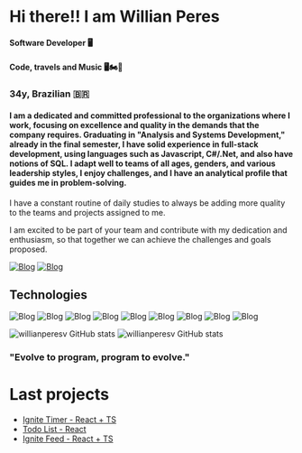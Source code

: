 # Hi there!! I am Willian Peres

#### Software Developer 🖥️
#### Code, travels and Music  🖥️🏍️🎷
### 34y, Brazilian 🇧🇷


#### I am a dedicated and committed professional to the organizations where I work, focusing on excellence and quality in the demands that the company requires. Graduating in "Analysis and Systems Development," already in the final semester, I have solid experience in full-stack development, using languages such as Javascript, C#/.Net, and also have notions of SQL. I adapt well to teams of all ages, genders, and various leadership styles, I enjoy challenges, and I have an analytical profile that guides me in problem-solving.

I have a constant routine of daily studies to always be adding more quality to the teams and projects assigned to me.

I am excited to be part of your team and contribute with my dedication and enthusiasm, so that together we can achieve the challenges and goals proposed.



[![Blog](https://img.shields.io/badge/LinkedIn-0077B5?style=for-the-badge&logo=linkedin&logoColor=white)](https://www.linkedin.com/in/willianperesv/)
[![Blog](https://img.shields.io/badge/Vercel-000000?style=for-the-badge&logo=vercel&logoColor=white)](https://vercel.com/willian-peres-projects)

## Technologies 

![Blog](https://img.shields.io/badge/JavaScript-F7DF1E?style=for-the-badge&logo=javascript&logoColor=black) ![Blog]( https://img.shields.io/badge/TypeScript-007ACC?style=for-the-badge&logo=typescript&logoColor=white) ![Blog](https://img.shields.io/badge/React-20232A?style=for-the-badge&logo=react&logoColor=61DAFB) ![Blog](https://img.shields.io/badge/jQuery-0769AD?style=for-the-badge&logo=jquery&logoColor=white) ![Blog](https://img.shields.io/badge/C%23-239120?style=for-the-badge&logo=c-sharp&logoColor=white) ![Blog](https://img.shields.io/badge/Node.js-43853D?style=for-the-badge&logo=node.js&logoColor=white) ![Blog](https://img.shields.io/badge/Bootstrap-563D7C?style=for-the-badge&logo=bootstrap&logoColor=white) ![Blog](https://img.shields.io/badge/HTML5-E34F26?style=for-the-badge&logo=html5&logoColor=white) ![Blog](https://img.shields.io/badge/CSS3-1572B6?style=for-the-badge&logo=css3&logoColor=white)

![willianperesv GitHub stats](https://github-readme-stats.vercel.app/api?username=willianperesv&show_icons=true&theme=onedark) ![willianperesv GitHub stats](https://github-readme-stats.vercel.app/api/top-langs/?username=willianperesv&hide_progress=true)

### "Evolve to program, program to evolve."

# Last projects

 - [Ignite Timer - React + TS](https://02-ignite-timer-ruddy.vercel.app/)
 - [Todo List - React](https://desafio-todo-list-nine.vercel.app/)
 - [Ignite Feed - React + TS](https://ignite-feed-nine-sigma.vercel.app/)
